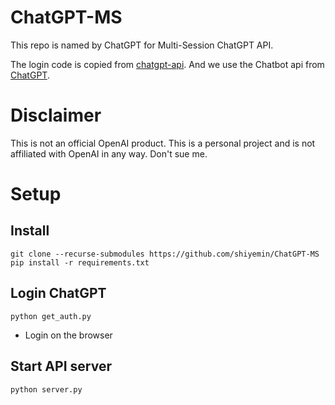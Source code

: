 # ChatGPT-MS
This repo is named by ChatGPT for Multi-Session ChatGPT API.

The login code is copied from [chatgpt-api](https://github.com/taranjeet/chatgpt-api). And we use the Chatbot api from [ChatGPT](https://github.com/acheong08/ChatGPT).

# Disclaimer
This is not an official OpenAI product. This is a personal project and is not affiliated with OpenAI in any way. Don't sue me.

# Setup
## Install
```
git clone --recurse-submodules https://github.com/shiyemin/ChatGPT-MS
pip install -r requirements.txt
```

## Login ChatGPT
`python get_auth.py`
* Login on the browser

## Start API server
`python server.py`
